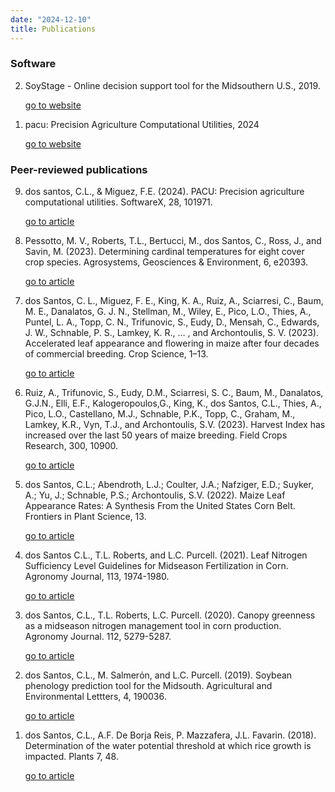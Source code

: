 ```yaml
---
date: "2024-12-10"
title: Publications
---
```


### Software

<ol reversed>
<li>
SoyStage - Online decision support tool for the Midsouthern U.S., 2019.

<a target="_blank" class="button-react" href="https://soystage.uark.edu/"> go to website</a>
  
</li>

<li> pacu: Precision Agriculture Computational Utilities, 2024 

<a target="_blank" class="button-react" href="https://github.com/cldossantos/pacu"> go to website</a>
</li> 
</ol>

### Peer-reviewed publications

<ol reversed>
<li>
dos santos, C.L., & Miguez, F.E. (2024). PACU: Precision agriculture computational utilities. SoftwareX, 28, 101971.  

<a class="button-react"  target="_blank" href="https://authors.elsevier.com/sd/article/S2352-7110(24)00341-8"> go to article</a>
</li>

<li>
Pessotto, M. V., Roberts, T.L., Bertucci, M., dos Santos, C., Ross, J., and Savin, M. (2023). Determining cardinal temperatures for eight cover crop species. Agrosystems, Geosciences & Environment, 6, e20393.  

<a class="button-react"  target="_blank" href="https://acsess.onlinelibrary.wiley.com/doi/10.1002/agg2.20393"> go to article</a>
</li>

<li>

dos Santos, C. L., Miguez, F. E., King, K. A., Ruiz, A., Sciarresi, C., Baum, M. E., Danalatos, G. J. N., Stellman, M., Wiley, E., Pico, L.O., Thies, A., Puntel, L. A., Topp, C. N., Trifunovic, S., Eudy, D., Mensah, C., Edwards, J. W., Schnable, P. S., Lamkey, K. R., … , and Archontoulis, S. V. (2023). Accelerated leaf appearance and flowering in maize after four decades of commercial breeding. Crop Science, 1–13.  

<a class="button-react"  target="_blank" href="https://acsess.onlinelibrary.wiley.com/doi/full/10.1002/csc2.21044"> go to article</a>

</li>

<li>

Ruiz, A., Trifunovic, S., Eudy, D.M., Sciarresi, S. C., Baum, M., Danalatos, G.J.N., Elli, E.F., Kalogeropoulos,G., King, K., dos Santos, C.L., Thies, A., Pico, L.O., Castellano, M.J., Schnable, P.K., Topp, C., Graham, M., Lamkey, K.R., Vyn, T.J., and Archontoulis, S.V. (2023). Harvest Index has increased over the last 50 years of maize breeding. Field Crops Research, 300, 10900.   

<a class="button-react"  target="_blank" href="https://www.sciencedirect.com/science/article/pii/S0378429023001843"> go to article</a> 

</li>

<li>

dos Santos, C.L.; Abendroth, L.J.; Coulter, J.A.; Nafziger, E.D.; Suyker, A.; Yu, J.;
Schnable, P.S.; Archontoulis, S.V. (2022). Maize Leaf Appearance Rates: A Synthesis From
the United States Corn Belt. Frontiers in Plant Science, 13. 

<a class="button-react"  target="_blank" href="https://www.frontiersin.org/articles/10.3389/fpls.2022.872738/full"> go to article</a>  

</li>

<li>

<p class="light flow-text">dos Santos C.L., T.L. Roberts, and L.C. Purcell. (2021). Leaf Nitrogen Sufficiency Level
Guidelines for Midseason Fertilization in Corn. Agronomy Journal, 113, 1974-1980. 

<a class="button-react" target="_blank" href="https://acsess.onlinelibrary.wiley.com/doi/pdf/10.1002/agj2.20526"> go to article</a>

</li>

<li>

dos Santos, C.L., T.L. Roberts, L.C. Purcell. (2020). Canopy greenness as a midseason
nitrogen management tool in corn production. Agronomy Journal. 112, 5279-5287. 

<a class="button-react"  target="_blank" href="https://acsess.onlinelibrary.wiley.com/doi/10.1002/agj2.20443"> go to article</a>  
</li>

<li>
dos Santos, C.L., M. Salmerόn, and L.C. Purcell. (2019). Soybean phenology prediction tool
for the Midsouth. Agricultural and Environmental Lettters, 4, 190036.

<a class="button-react" target="_blank" href="https://acsess.onlinelibrary.wiley.com/doi/10.2134/ael2019.09.0036"> go to article</a> 

</li>


<li>
dos Santos, C.L., A.F. De Borja Reis, P. Mazzafera, J.L. Favarin. (2018). Determination of
the water potential threshold at which rice growth is impacted. Plants 7, 48.   

<a class="button-react" target="_blank" href="https://www.mdpi.com/2223-7747/7/3/48"> go to article</a> 
</li>
</ol>











